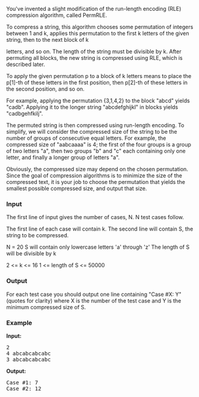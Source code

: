 <p>You've invented a slight modification of the run-length encoding (RLE) compression algorithm, called PermRLE.</p>
<p>To compress a string, this algorithm chooses some permutation of integers between 1 and k,  applies this permutation to the first k letters of the given string, then to the next block of k</p>
<p>letters, and so on. The length of the string must be divisible by k. After permuting all blocks,  the new string is compressed using RLE, which is described later.</p>
<p>To apply the given permutation p to a block of k letters means to place the p[1]-th of these letters in the first position,  then p[2]-th of these letters in the second position, and so on.</p>
<p>For example, applying the permutation {3,1,4,2} to the block "abcd" yields "cadb".  Applying it to the longer string "abcdefghijkl" in blocks yields "cadbgehfkilj".</p>
<p>The permuted string is then compressed using run-length encoding. To simplify,  we will consider the compressed size of the string to be the number of groups of consecutive equal letters.  For example, the compressed size of "aabcaaaa" is 4; the first of the four groups is a group of two letters "a",  then two groups "b" and "c" each containing only one letter, and finally a longer group of letters "a".</p>
<p>Obviously, the compressed size may depend on the chosen permutation. Since the goal of compression algorithms  is to minimize the size of the compressed text, it is your job to choose the permutation  that yields the smallest possible compressed size, and output that size.</p>
<h3>Input</h3>
<p>The first line of input gives the number of cases, N. N test cases follow.</p>
<p>The first line of each case will contain k. The second line will contain S, the string to be compressed.</p>
<p>N = 20 S will contain only lowercase letters 'a' through 'z' The length of S will be divisible by k</p>
<p>2 &lt;= k &lt;= 16 1 &lt;= length of S &lt;= 50000</p>
<h3>Output</h3>
<p>For each test case you should output one line containing "Case #X: Y" (quotes for clarity)  where X is the number of the test case and Y is the minimum compressed size of S.</p>
<h3>Example</h3>
<p><strong>Input:</strong></p>
<pre>2
4 abcabcabcabc
3 abcabcabcabc  
</pre>
<p><strong>Output:</strong></p>
<pre>Case #1: 7
Case #2: 12
</pre>